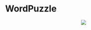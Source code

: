 # WordPuzzle
<p align="center"><img src="https://www.pngitem.com/pimgs/m/537-5373008_babbel-for-business-babbel-logo-png-transparent-png.png" ></a></p>

